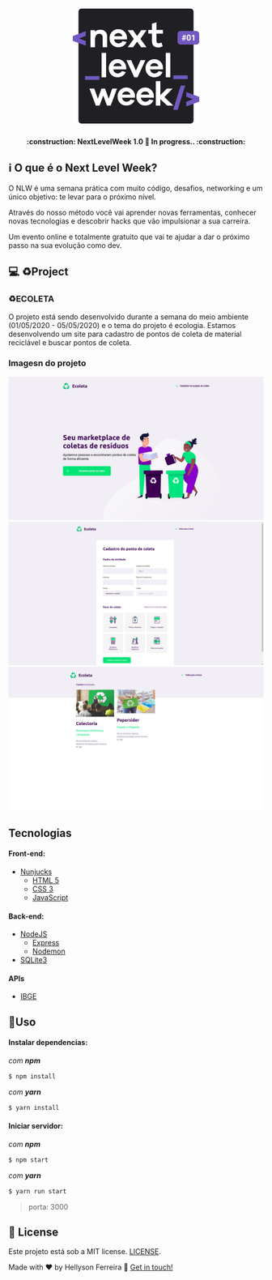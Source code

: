 <h1 align="center">
    <img alt="NextLevelWeek" title="#NextLevelWeek" src="public/img/logo.svg" width="250px" />
</h1>

<h4 align="center"> 
	:construction: NextLevelWeek 1.0 🚀 In progress.. :construction:
</h4>

## :information_source: O que é o Next Level Week?
O NLW é uma semana prática com muito código, desafios, networking e um único objetivo: te levar para o próximo nível.

Através do nosso método você vai aprender novas ferramentas, conhecer novas tecnologias e descobrir hacks que vão impulsionar a sua carreira.

Um evento online e totalmente gratuito que vai te ajudar a dar o próximo passo na sua evolução como dev.
## 💻 :recycle:Project

### :recycle:ECOLETA

O projeto está sendo desenvolvido durante a semana do meio ambiente (01/05/2020 - 05/05/2020) e o tema do projeto é ecologia. 
Estamos desenvolvendo um site para cadastro de pontos de coleta de material reciclável e buscar pontos de coleta.


### Imagesn do projeto
		
<img width="700" src="public/img/home.png" alt="Home">
<img width="700" src="public/img/create-point.png" alt="Home">
<img width="700" src="public/img/seach-results.png" alt="Home">


## Tecnologias

#### Front-end:

- [Nunjucks](https://mozilla.github.io/nunjucks/)
    - [HTML 5](http://www.w3.org/TR/html5/)
    - [CSS 3](https://www.w3schools.com/Css/)
    - [JavaScript](https://www.javascript.com/)

#### Back-end:

- [NodeJS](https://nodejs.org/)
    - [Express](https://expressjs.com/)
    - [Nodemon](https://nodemon.io/)
- [SQLite3](https://www.sqlite.org/)

#### APIs

- [IBGE](https://servicodados.ibge.gov.br/api/docs/localidades?versao=1)

## :rocket:Uso

#### Instalar dependencias:
_com **npm**_
```bash
$ npm install
```
_com **yarn**_
```bash
$ yarn install
```

#### Iniciar servidor:

_com **npm**_
```bash
$ npm start
```
_com **yarn**_
```bash
$ yarn run start
```

> porta: 3000


## :memo: License

Este projeto está sob a  MIT license. [LICENSE](LICENSE.md).

Made with ♥ by Hellyson Ferreira :wave: [Get in touch!](https://hellyson-ferreira.github.io/hellysonferreira.github.io/)
